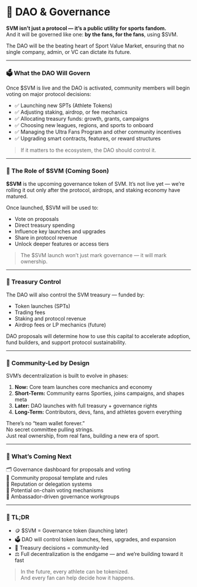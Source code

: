 # 🤝 DAO & Governance

**SVM isn’t just a protocol — it’s a public utility for sports fandom.**\
And it will be governed like one: **by the fans, for the fans**, using $SVM.

The DAO will be the beating heart of Sport Value Market, ensuring that no single company, admin, or VC can dictate its future.

***

### 🗳 What the DAO Will Govern

Once $SVM is live and the DAO is activated, community members will begin voting on major protocol decisions:

* ✅ Launching new SPTs (Athlete Tokens)
* ✅ Adjusting staking, airdrop, or fee mechanics
* ✅ Allocating treasury funds: growth, grants, campaigns
* ✅ Choosing new leagues, regions, and sports to onboard
* ✅ Managing the Ultra Fans Program and other community incentives
* ✅ Upgrading smart contracts, features, or reward structures

> If it matters to the ecosystem, the DAO should control it.

***

### 🔧 The Role of $SVM (Coming Soon)

**$SVM** is the upcoming governance token of SVM. It’s not live yet — we’re rolling it out only after the protocol, airdrops, and staking economy have matured.

Once launched, $SVM will be used to:

* Vote on proposals
* Direct treasury spending
* Influence key launches and upgrades
* Share in protocol revenue
* Unlock deeper features or access tiers

> The $SVM launch won’t just mark governance — it will mark ownership.

***

### 🏦 Treasury Control

The DAO will also control the SVM treasury — funded by:

* Token launches (SPTs)
* Trading fees
* Staking and protocol revenue
* Airdrop fees or LP mechanics (future)

DAO proposals will determine how to use this capital to accelerate adoption, fund builders, and support protocol sustainability.

***

### 🧠 Community-Led by Design

SVM’s decentralization is built to evolve in phases:

1. **Now:** Core team launches core mechanics and economy
2. **Short-Term:** Community earns Sporties, joins campaigns, and shapes meta
3. **Later:** DAO launches with full treasury + governance rights
4. **Long-Term:** Contributors, devs, fans, and athletes govern everything

There’s no “team wallet forever.”\
No secret committee pulling strings.\
Just real ownership, from real fans, building a new era of sport.

***

### 🔭 What’s Coming Next

🗂 Governance dashboard for proposals and voting\
📘 Community proposal template and rules\
👥 Reputation or delegation systems\
🧮 Potential on-chain voting mechanisms\
🎯 Ambassador-driven governance workgroups

***

### 🏁 TL;DR

* 🪙 $SVM = Governance token (launching later)
* 🗳 DAO will control token launches, fees, upgrades, and expansion
* 🧠 Treasury decisions = community-led
* ⚖️ Full decentralization is the endgame — and we’re building toward it fast

> In the future, every athlete can be tokenized.\
> And every fan can help decide how it happens.
